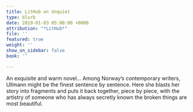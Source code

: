 ```yaml
---
title: LitHub on Unquiet
type: blurb
date: 2019-01-03 05:00:00 +0000
attribution: "*LitHub*"
file: ''
featured: true
weight: ''
show_on_sidebar: false
book: ''

---
```

An exquisite and warm novel... Among Norway’s contemporary writers, Ullmann might be the finest sentence by sentence. Here she blasts her story into fragments and puts it back together, piece by piece, with the artistry of someone who has always secretly known the broken things are most beautiful.